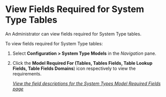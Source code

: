 # View Fields Required for System Type Tables

An Administrator can view fields required for System Type tables.

To view fields required for System Type tables:

1.  Select **Configuration \> System Type Models** in the *Navigation*
    pane.

2.  Click the **Model Required For (Tables, Tables Fields, Table Lookup
    Fields, Table Fields Domains**) icon respectively to view the
    requirements.
    
    *[View the field descriptions for the System Types Model Required
    Fields page](../Page_Desc/System_Types_Model_Required_Fields.htm)*
